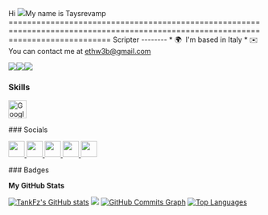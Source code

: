 Hi ![](https://user-images.githubusercontent.com/18350557/176309783-0785949b-9127-417c-8b55-ab5a4333674e.gif)My name is Taysrevamp ==================================================================================================================================  Scripter --------  * 🌍  I'm based in Italy * ✉️  You can contact me at [ethw3b@gmail.com](mailto:ethw3b@gmail.com)

<a href="https://www.github.com/" target="_blank" rel="noreferrer"><img src="https://img.shields.io/github/followers/TankFz?logo=github&style=for-the-badge&color=ffffff&labelColor=1c1917" /></a><a href="https://www.x.com/kxreed_" target="_blank" rel="noreferrer"><img src="https://img.shields.io/twitter/follow/kxreed_?logo=twitter&style=for-the-badge&color=ffffff&labelColor=1c1917" /></a><a href="https://www.twitch.tv/Kxreed_" target="_blank" rel="noreferrer"><img src="https://img.shields.io/twitch/status/Kxreed_?logo=twitchsx&style=for-the-badge&color=ffffff&labelColor=1c1917&label=TWITCH+STATUS" /></a>
### Skills  

<p align="left"><a href="https://cloud.google.com/" target="_blank" rel="noreferrer"><img src="https://raw.githubusercontent.com/danielcranney/readme-generator/main/public/icons/skills/googlecloud-colored.svg" width="36" height="36" alt="Google Cloud" /></a> </p> 
 ### Socials  <p align="left"> <a href="https://discord.com/users/.snxww" target="_blank" rel="noreferrer"> <picture> <source media="(prefers-color-scheme: dark)" srcset="undefined" /> <source media="(prefers-color-scheme: light)" srcset="https://raw.githubusercontent.com/danielcranney/readme-generator/main/public/icons/socials/discord.svg" /> <img src="https://raw.githubusercontent.com/danielcranney/readme-generator/main/public/icons/socials/discord.svg" width="32" height="32" /> </picture> </a> <a href="https://www.github.com/TankFz" target="_blank" rel="noreferrer"> <picture> <source media="(prefers-color-scheme: dark)" srcset="https://raw.githubusercontent.com/danielcranney/readme-generator/main/public/icons/socials/github-dark.svg" /> <source media="(prefers-color-scheme: light)" srcset="https://raw.githubusercontent.com/danielcranney/readme-generator/main/public/icons/socials/github.svg" /> <img src="https://raw.githubusercontent.com/danielcranney/readme-generator/main/public/icons/socials/github.svg" width="32" height="32" /> </picture> </a> <a href="http://www.instagram.com/s4rr17" target="_blank" rel="noreferrer"> <picture> <source media="(prefers-color-scheme: dark)" srcset="undefined" /> <source media="(prefers-color-scheme: light)" srcset="https://raw.githubusercontent.com/danielcranney/readme-generator/main/public/icons/socials/instagram.svg" /> <img src="https://raw.githubusercontent.com/danielcranney/readme-generator/main/public/icons/socials/instagram.svg" width="32" height="32" /> </picture> </a> <a href="https://www.x.com/kxreed_" target="_blank" rel="noreferrer"> <picture> <source media="(prefers-color-scheme: dark)" srcset="https://raw.githubusercontent.com/danielcranney/readme-generator/main/public/icons/socials/twitter-dark.svg" /> <source media="(prefers-color-scheme: light)" srcset="https://raw.githubusercontent.com/danielcranney/readme-generator/main/public/icons/socials/twitter.svg" /> <img src="https://raw.githubusercontent.com/danielcranney/readme-generator/main/public/icons/socials/twitter.svg" width="32" height="32" /> </picture> </a> <a href="https://www.twitch.tv/Kxreed_" target="_blank" rel="noreferrer"> <picture> <source media="(prefers-color-scheme: dark)" srcset="undefined" /> <source media="(prefers-color-scheme: light)" srcset="https://raw.githubusercontent.com/danielcranney/readme-generator/main/public/icons/socials/twitch.svg" /> <img src="https://raw.githubusercontent.com/danielcranney/readme-generator/main/public/icons/socials/twitch.svg" width="32" height="32" /> </picture> </a></p>
### Badges

<b>My GitHub Stats</b>

<a href="http://www.github.com/TankFz"><img src="https://github-readme-stats.vercel.app/api?username=TankFz&show_icons=true&hide=&count_private=true&title_color=000000&text_color=ffffff&icon_color=ffffff&bg_color=1c1917&hide_border=true&show_icons=true" alt="TankFz's GitHub stats" /></a>
<a href="http://www.github.com/TankFz"><img src="https://github-readme-streak-stats.herokuapp.com/?user=TankFz&stroke=ffffff&background=1c1917&ring=000000&fire=000000&currStreakNum=ffffff&currStreakLabel=000000&sideNums=ffffff&sideLabels=ffffff&dates=ffffff&hide_border=true" /></a>
<a href="http://www.github.com/TankFz"><img src="https://github-readme-activity-graph.cyclic.app/graph?username=TankFz&bg_color=1c1917&color=ffffff&line=ffffff&point=ffffff&area_color=1c1917&area=true&hide_border=true&custom_title=GitHub%20Commits%20Graph" alt="GitHub Commits Graph" /></a>
<a href="https://github.com/TankFz" align="left"><img src="https://github-readme-stats.vercel.app/api/top-langs/?username=TankFz&langs_count=10&title_color=000000&text_color=ffffff&icon_color=ffffff&bg_color=1c1917&hide_border=true&locale=en&custom_title=Top%20%Languages" alt="Top Languages" /></a>
